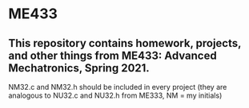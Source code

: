 # ME433
## This repository contains homework, projects, and other things from ME433: Advanced Mechatronics, Spring 2021.  
NM32.c and NM32.h should be included in every project (they are analogous to NU32.c and NU32.h from ME333, NM = my initials)
